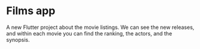 # Films app

A new Flutter project about the movie listings. 
We can see the new releases, and within each movie you can find the ranking, the actors, and the synopsis.
